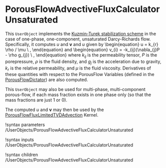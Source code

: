 # PorousFlowAdvectiveFluxCalculatorUnsaturated

This `UserObject` implements the [Kuzmin-Turek stabilization scheme](kt.md) in the case of one-phase, one-component, unsaturated Darcy-Richards flow.  Specifically, it computes $u$ and $\mathbf{v}$ and $u$ given by
\begin{equation}
u = k_{r} \rho / \mu \ ,
\end{equation}
and
\begin{equation}
v_{i} = -k_{ij}(\nabla_{j}P - \rho g_{j}) \ ,
\end{equation}
where $k_{ij}$ is the permeability tensor, $P$ is the porepressure, $\rho$ is the fluid density, and $g_{j}$ is the acceleration due to gravity, $k_{r}$ is the relative permeability, and $\mu$ is the fluid viscosity.  Derivatives of these quantities with respect to the PorousFlow Variables (defined in the [PorousFlowDictator](PorousFlowDictator.md)) are also computed.

This `UserObject` may also be used for multi-phase, multi-component porous-flow, if each mass fraction exists in one phase only (so that the mass fractions are just 1 or 0).

The computed $u$ and $\mathbf{v}$ may then be used by the [PorousFlowFluxLimitedTVDAdvection](PorousFlowFluxLimitedTVDAdvection.md) Kernel.

!syntax parameters /UserObjects/PorousFlowAdvectiveFluxCalculatorUnsaturated

!syntax inputs /UserObjects/PorousFlowAdvectiveFluxCalculatorUnsaturated

!syntax children /UserObjects/PorousFlowAdvectiveFluxCalculatorUnsaturated
